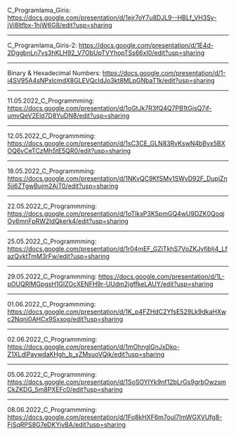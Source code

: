 C_Programlama_Giris:
https://docs.google.com/presentation/d/1ejr7oY7u8DJL9--HBLf_VH3Sy-jVi8ltfbx-1hjW6G8/edit?usp=sharing

---------------------------

C_Programlama_Giris-2:
https://docs.google.com/presentation/d/1E4d-2DggbnLn7vs3hKLH92_V7ObUpTVYhopTSs66xI0/edit?usp=sharing

---------------------------

Binary & Hexadecimal Numbers:
https://docs.google.com/presentation/d/1-i4SV95A4sNPxlcmdX8GLEVQcIdJo3kt8MLpGNbaT1k/edit?usp=sharing

---------------------------

11.05.2022_C_Programmming:
https://docs.google.com/presentation/d/1oGtJk7R3fQ4Q7PB1tGjsQ7if-umvQeV2Eld7D8YuDN8/edit?usp=sharing

---------------------------

12.05.2022_C_Programmming:
https://docs.google.com/presentation/d/1sC3CE_GLN83RvKswN4bByx5BXOQ6vCeTCzMh5tE5QR0/edit?usp=sharing

---------------------------

18.05.2022_C_Programmming:
https://docs.google.com/presentation/d/1NKvQC9KfSMv1SWvD92F_DupjZn5jj6ZTgwBujm2AjT0/edit?usp=sharing

---------------------------

22.05.2022_C_Programmming:
https://docs.google.com/presentation/d/1oTlkxP3K5pmGQ4wU9DZK0QoqjOy6mnFpRW2IdQkerk4/edit?usp=sharing

---------------------------

25.05.2022_C_Programmming:
https://docs.google.com/presentation/d/1r04mEF_GZiTkhS7VoZKJyfibIj4_LfazQvktTmM3rFw/edit?usp=sharing

---------------------------

29.05.2022_C_Programmming:
https://docs.google.com/presentation/d/1L-pOUQRlMGpgsH1GIZOcXENFH9r-UUdm2jgffkeLAUY/edit?usp=sharing

---------------------------

01.06.2022_C_Programmming:
https://docs.google.com/presentation/d/1K_p4FZHdC2YfsE529Lk9dkaHXwc2Nqni0AHCx9Sxxog/edit?usp=sharing

---------------------------

02.06.2022_C_Programmming:
https://docs.google.com/presentation/d/1mOhnglGnJxDko-Z1XLdlPaywdaKHgh_b_xZMsuoVQjk/edit?usp=sharing

---------------------------

05.06.2022_C_Programmming:
https://docs.google.com/presentation/d/1SoSOYIYk9nf12bLrGs9grbOwzsmCkZKDG_5m8PXEFc0/edit?usp=sharing

---------------------------

08.06.2022_C_Programmming:
https://docs.google.com/presentation/d/1Fo8kHXF6m7ouI7ImWGXVUfg8-FjSqRPS8G7eDKYivBA/edit?usp=sharing